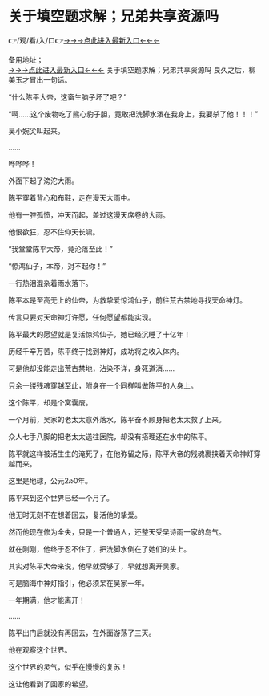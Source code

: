 # 关于填空题求解；兄弟共享资源吗
👉/观/看/入/口👉<a href="https://8h6e.com ">→→→点此进入最新入口←←←</a>
   

备用地址；  
<a href="https://6h8k.top ">→→→点此进入最新入口←←←</a>
关于填空题求解；兄弟共享资源吗
良久之后，柳美玉才冒出一句话。

“什么陈平大帝，这畜生脑子坏了吧？”

“啊……这个废物吃了熊心豹子胆，竟敢把洗脚水泼在我身上，我要杀了他！！！”

吴小婉尖叫起来。

……

哗哗哗！

外面下起了滂沱大雨。

陈平穿着背心和布鞋，走在漫天大雨中。

他有一腔孤愤，冲天而起，盖过这漫天席卷的大雨。

他恨欲狂，忍不住仰天长啸。

“我堂堂陈平大帝，竟沦落至此！”

“惊鸿仙子，本帝，对不起你！”

一行热泪混杂着雨水落下。

陈平本是至高无上的仙帝，为救挚爱惊鸿仙子，前往荒古禁地寻找天命神灯。

传言只要对天命神灯许愿，任何愿望都能实现。

陈平最大的愿望就是复活惊鸿仙子，她已经沉睡了十亿年！

历经千辛万苦，陈平终于找到神灯，成功将之收入体内。

可是他却没能走出荒古禁地，沾染不详，身死道消……

只余一缕残魂穿越至此，附身在一个同样叫做陈平的人身上。

这个陈平，却是个窝囊废。

一个月前，吴家的老太太意外落水，陈平奋不顾身把老太太救了上来。

众人七手八脚的把老太太送往医院，却没有搭理还在水中的陈平。

陈平就这样被活生生的淹死了，在他弥留之际，陈平大帝的残魂裹挟着天命神灯穿越而来。

这里是地球，公元2ድ0年。

陈平来到这个世界已经一个月了。

他无时无刻不在想着回去，复活他的挚爱。

然而他现在修为全失，只是一个普通人，还整天受吴诗雨一家的鸟气。

就在刚刚，他终于忍不住了，把洗脚水倒在了她们的头上。

其实对陈平大帝来说，他早就受够了，早就想离开吴家。

可是脑海中神灯指引，他必须呆在吴家一年。

一年期满，他才能离开！

……

陈平出门后就没有再回去，在外面游荡了三天。

他在观察这个世界。

这个世界的灵气，似乎在慢慢的复苏！

这让他看到了回家的希望。
